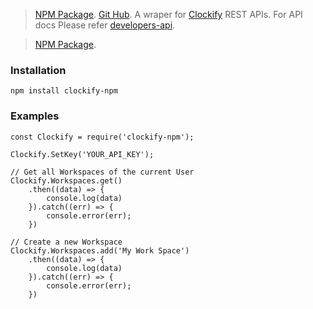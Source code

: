 > [NPM Package](https://www.npmjs.com/package/clockify-npm).
> [Git Hub](https://github.com/sinumohan/clockify-npm).
> A wraper for [Clockify](https://clockify.me) REST APIs. 
> For API docs Please refer [developers-api](https://clockify.me/developers-api). 

> [NPM Package](https://www.npmjs.com/package/clockify-npm).

### Installation
``` npm install clockify-npm ```

### Examples
```
const Clockify = require('clockify-npm');

Clockify.SetKey('YOUR_API_KEY');

// Get all Workspaces of the current User
Clockify.Workspaces.get()
    .then((data) => {
        console.log(data)
    }).catch((err) => {
        console.error(err);
    })

// Create a new Workspace
Clockify.Workspaces.add('My Work Space')
    .then((data) => {
        console.log(data)
    }).catch((err) => {
        console.error(err);
    })
```
